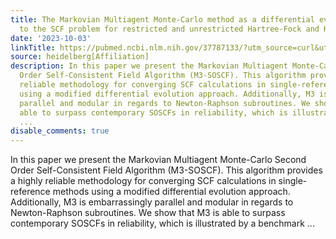 ```yaml
---
title: The Markovian Multiagent Monte-Carlo method as a differential evolution approach
  to the SCF problem for restricted and unrestricted Hartree-Fock and Kohn-Sham-DFT
date: '2023-10-03'
linkTitle: https://pubmed.ncbi.nlm.nih.gov/37787133/?utm_source=curl&utm_medium=rss&utm_campaign=pubmed-2&utm_content=1FakS-2QOkCT8HsMOQP1bCRQ4YzyumYOmxmF0moLsQ3dFB1E9V&fc=20220326224207&ff=20231003180922&v=2.17.9.post6+86293ac
source: heidelberg[Affiliation]
description: In this paper we present the Markovian Multiagent Monte-Carlo Second
  Order Self-Consistent Field Algorithm (M3-SOSCF). This algorithm provides a highly
  reliable methodology for converging SCF calculations in single-reference methods
  using a modified differential evolution approach. Additionally, M3 is embarrassingly
  parallel and modular in regards to Newton-Raphson subroutines. We show that M3 is
  able to surpass contemporary SOSCFs in reliability, which is illustrated by a benchmark
  ...
disable_comments: true
---
```

In this paper we present the Markovian Multiagent Monte-Carlo Second Order Self-Consistent Field Algorithm (M3-SOSCF). This algorithm provides a highly reliable methodology for converging SCF calculations in single-reference methods using a modified differential evolution approach. Additionally, M3 is embarrassingly parallel and modular in regards to Newton-Raphson subroutines. We show that M3 is able to surpass contemporary SOSCFs in reliability, which is illustrated by a benchmark ...